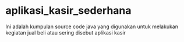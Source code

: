 # aplikasi_kasir_sederhana
Ini adalah kumpulan source code java yang digunakan untuk melakukan kegiatan jual beli atau sering disebut aplikasi kasir
